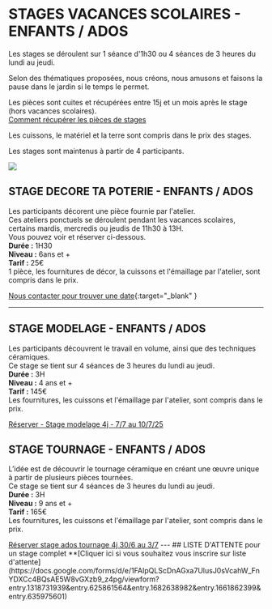 
# STAGES VACANCES SCOLAIRES - ENFANTS / ADOS  

Les stages se déroulent sur 1 séance d'1h30 ou 4 séances de 3 heures du lundi au jeudi.  

Selon des thématiques proposées, nous créons, nous amusons et faisons la pause dans le jardin si le temps le permet.

Les pièces sont cuites et récupérées entre 15j et un mois après le stage (hors vacances scolaires).  
[Comment récupérer les pièces de stages](recuperation_pieces)

Les cuissons, le matériel et la terre sont compris dans le prix des stages.

Les stages sont maintenus à partir de 4 participants.  

<img src="/images/image_elephant_céramique_enfant.jpeg" class="image-stage">

## STAGE DECORE TA POTERIE - ENFANTS / ADOS  
Les participants décorent une pièce fournie par l'atelier.   
Ces ateliers ponctuels se déroulent pendant les vacances scolaires, certains mardis, mercredis ou jeudis de 11h30 à 13H.  
Vous pouvez voir et réserver ci-dessous.  
**Durée :** 1H30   
**Niveau :** 6ans et +  
**Tarif :** 25€  
1 pièce, les fournitures de décor, la cuissons et l'émaillage par l'atelier, sont compris dans le prix.  

[Nous contacter pour trouver une date](https://docs.google.com/forms/d/e/1FAIpQLScDnAGxa7UlusJ0sVcahW_FnYDXCc4BQsAE5W8vGXzb9_z4pg/viewform?entry.1318731939&entry.625861564&entry.1682638982&entry.1661862399&entry.635975601){:target="_blank" }  

---
  
## STAGE MODELAGE - ENFANTS / ADOS  
Les participants découvrent le travail en volume, ainsi que des techniques céramiques.  
Ce stage se tient sur 4 séances de 3 heures du lundi au jeudi.  
**Durée :** 3H  
**Niveau :** 4 ans et +  
**Tarif :** 145€  
Les fournitures, les cuissons et l'émaillage par l'atelier, sont compris dans le prix.  

<!-- Début de widget de lien Calendly -->
<link href="https://assets.calendly.com/assets/external/widget.css" rel="stylesheet">
<script src="https://assets.calendly.com/assets/external/widget.js" type="text/javascript" async></script>
<a href="" onclick="Calendly.initPopupWidget({url: 'https://calendly.com/fansdeterre/stage-jeunes-modelage-juillet'});return false;">Réserver - Stage modelage 4j - 7/7 au 10/7/25</a>
<!-- Fin de widget de lien Calendly -->

## STAGE TOURNAGE - ENFANTS / ADOS  
L’idée est de découvrir le tournage céramique en créant une œuvre unique à partir de plusieurs pièces tournées.  
Ce stage se tient sur 4 séances de 3 heures du lundi au jeudi.  
**Durée :** 3H  
**Niveau :** 9 ans et +  
**Tarif :** 165€  
Les fournitures, les cuissons et l'émaillage par l'atelier, sont compris dans le prix.  

<!-- Début de widget de lien Calendly -->
<link href="https://assets.calendly.com/assets/external/widget.css" rel="stylesheet">
<script src="https://assets.calendly.com/assets/external/widget.js" type="text/javascript" async></script>
<a href="" onclick="Calendly.initPopupWidget({url: 'https://calendly.com/fansdeterre/stage-ados-tournage-juillet'});return false;">Réserver stage ados tournage 4j 30/6 au 3/7</a>
<!-- Fin de widget de lien Calendly -->
---
## LISTE D'ATTENTE pour un stage complet
**[Cliquer ici si vous souhaitez vous inscrire sur liste d'attente](https://docs.google.com/forms/d/e/1FAIpQLScDnAGxa7UlusJ0sVcahW_FnYDXCc4BQsAE5W8vGXzb9_z4pg/viewform?entry.1318731939&entry.625861564&entry.1682638982&entry.1661862399&entry.635975601)  

